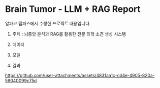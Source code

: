 # Brain Tumor - LLM + RAG Report

알파코 캠퍼스에서 수행한 프로젝트 내용입니다.

1. 주제 : 뇌종양 분석과 RAG를 활용한 전문 의학 소견 생성 시스템 

2. 데이터

3. 모델

4. 결과
   
https://github.com/user-attachments/assets/4831aa1c-cd4e-4905-820a-56040099c75d

